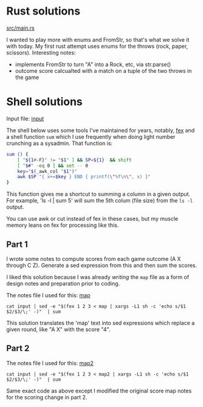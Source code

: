 # Rust solutions

[src/main.rs](src/main.rs)

I wanted to play more with enums and FromStr, so that's what we solve it with today. My first rust attempt uses enums for the throws (rock, paper, scissors). Interesting notes:

* implements FromStr to turn "A" into a Rock, etc, via str.parse()
* outcome score calcualted with a match on a tuple of the two throws in the game

# Shell solutions

Input file: [input](input)

The shell below uses some tools I've maintained for years, notably, [fex](https://github.com/jordansissel/fex) and a shell function `sum` which I use frequently when doing light number crunching as a sysadmin. That function is:

```sh
sum () {
	[ "${1#-F}" != "$1" ] && SP=${1}  && shift
	[ "$#" -eq 0 ] && set -- 0
	key="$(_awk_col "$1")"
	awk $SP "{ x+=$key } END { printf(\"%f\n\", x) }"
}
```

This function gives me a shortcut to summing a column in a given output. For example, 'ls -l | sum 5' will sum the 5th colum (file size) from the `ls -l` output.

You can use awk or cut instead of fex in these cases, but my muscle memory leans on fex for processing like this.

## Part 1

I wrote some notes to compute scores from each game outcome (A X through C Z). Generate a sed expression from this and then sum the scores.

I liked this solution because I was already *writing* the `map` file as a form of design notes and preparation prior to coding.

The notes file I used for this: [map](map)

```
cat input | sed -e "$(fex 1 2 3 < map | xargs -L1 sh -c 'echo s/$1 $2/$3/\;' -)"  | sum
```

This solution translates the 'map' text into sed expressions which replace a given round, like "A X" with the score "4".

## Part 2

The notes file I used for this: [map2](map2)

```
cat input | sed -e "$(fex 1 2 3 < map2 | xargs -L1 sh -c 'echo s/$1 $2/$3/\;' -)"  | sum
```

Same exact code as above except I modified the original score map notes for the scoring change in part 2.
